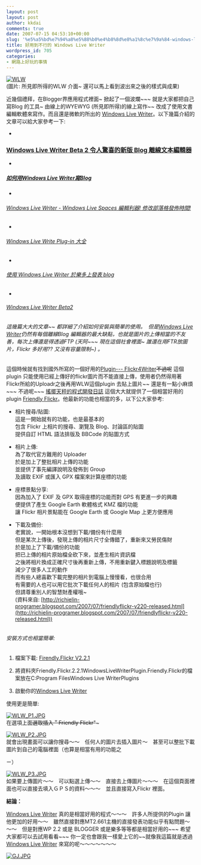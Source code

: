 ```yaml
---
layout: post
layout: post
author: kkdai
comments: true
date: 2007-07-15 04:53:10+00:00
slug: '%e5%a5%bd%e7%94%a8%e5%88%b0%e4%b8%8d%e8%a1%8c%e7%9a%84-windows-live-writer'
title: 好用到不行的 Windows Live Writer
wordpress_id: 705
categories:
- 網路上好玩的事情
---
```


[![WLW](http://static.flickr.com/1164/810387395_87274f7328.jpg)](http://www.flickr.com/photos/27643002@N00/810387395/)  
(圖片: 所見即所得的WLW 介面~ 還可以馬上看到波出來之後的樣式與成果)







近幾個禮拜，在Blogger界應用程式裡面~ 掀起了一個波爛~~~ 就是大家都把自己寫Blog 的工具~ 由線上的WYEWYG (所見即所得)的線上寫作~~ 改成了使用文書編輯軟體來寫作。而且還是微軟的所出的 [Windows Live Writer](http://windowslivewriter.spaces.live.com/PersonalSpace.aspx?_c02_owner=1)。以下幾篇介紹的文章可以給大家參考一下:


<!-- more -->





  * 


##### 


### [Windows Live Writer Beta 2 令人驚喜的新版 Blog 離線文本編輯器](http://playpcesor.blogspot.com/2007/05/windows-live-writer-beta-2-blog.html)



  * 


##### [如何用Windows Live Writer寫Blog](http://playpcesor.blogspot.com/2007/01/windows-live-writerblogger.html)



  * 


###### [Windows Live Writer - Windows Live Spaces 編輯利器! 修改部落格發佈時間!](http://camuschu.spaces.live.com/blog/cns!85BD955C085738A8!1218.entry)



  * 


###### [Windows Live Write Plug-in 大全](http://www.cnblogs.com/jessezhao/archive/2007/02/02/637626.html)



  * 


###### [使用 Windows Live Writer 於樂多上發表 blog](http://blog.roodo.com/syshen/archives/2060613.html)



  * 


###### [Windows Live Writer Beta2](http://richielin-programer.blogspot.com/2007/06/windows-live-writer-beta2.html)




###### 




###### 這幾篇大大的文章~~ 都詳細了介紹如何安裝與簡單的使用。　但是[Windows Live Writer](http://windowslivewriter.spaces.live.com/PersonalSpace.aspx?_c02_owner=1)仍然有每個離線Blog 編輯器的最大缺點，也就是圖片的上傳相當的不友善，每次上傳還是得透過FTP (天阿~~~ 現在這個社會裡面~ 誰還在用FTR放圖片，Flickr 多好用?? 又沒有容量限制~) 。




這個時候就有找到國外所寫的一個好用的[Plugin--- Flickr4Writer](http://www.codeplex.com/flickr4writer/Release/ProjectReleases.aspx?ReleaseId=4269)~~不過呢~~ 這個plugin 只能使用已經上傳好的flickr圖片而不能直接上傳，使用者仍然得用著Flickr所給的Uploadr之後再用WLW這個plugin 去貼上圖片~~ 還是有一點小麻煩~~~ 不過呢~~~ [搖擺天秤的程式開發日誌](http://richielin-programer.blogspot.com/index.html) 這個大大就提供了一個相當好用的plugin [Friendly Flickr](http://richielin-programer.blogspot.com/2007/07/friendlyflickr-v220-released.html)。他最新的功能也相當的多，以下公大家參考:






  * 相片搜尋/貼圖:   
這是一開始就有的功能，也是最基本的  
包含 Flickr 上相片的搜尋、瀏覽及 Blog、討論區的貼圖  
提供自訂 HTML 語法排版及 BBCode 的貼圖方式

  * 相片上傳:   
為了取代官方難用的 Uploader  
於是加上了整批相片上傳的功能  
並提供了事先編譯說明及發佈到 Group   
及讀取 EXIF 或匯入 GPX 檔案來計算座標的功能 

  * 座標景點分享:   
因為加入了 EXIF 及 GPX 取得座標的功能而對 GPS 有更進一步的興趣  
便提供了產生 Google Earth 軟體格式 KMZ 檔的功能  
讓 Flickr 相片景點能在 Google Earth 或 Google Map 上更方便應用 

  * 下載及備份:   
老實說，一開始根本沒想到下載/備份有什麼用  
但是某次上傳後，發現上傳的相片尺寸全傳錯了，重新來又勞民傷財  
於是加上了下載/備份的功能  
把已上傳的相片原始檔全砍下來，並產生相片資訊檔  
之後將相片換成正確尺寸後再重新上傳，不用重新鍵入標題說明及標籤  
減少了很多人工的動作  
而有些人總喜歡下載完整的相片到電腦上慢慢看，也很合用  
有需要的人也可以用它批次下載任何人的相片 (包含原始檔也行)  
但請尊重別人的智慧財產權哦~  
(資料來自: [http://richielin-programer.blogspot.com/2007/07/friendlyflickr-v220-released.html](http://richielin-programer.blogspot.com/2007/07/friendlyflickr-v220-released.html))



###### 




###### 安裝方式也相當簡單:






  1. 檔案下載: [Firendly.Flickr V2.2.1](http://richielin996.googlepages.com/Friendly.Flickr.2.2.1.rar)

  2. 將資料夾Friendly.Flickr.2.2.1WindowsLiveWriterPlugin.Friendly.Flickr的檔案放在C:Program FilesWindows Live WriterPlugins

  3. 啟動你的[Windows Live Writer](http://windowslivewriter.spaces.live.com/PersonalSpace.aspx?_c02_owner=1)






使用更是簡單:




[![WLW_P1.JPG](http://farm2.static.flickr.com/1212/810857953_d509974702_m.jpg)](http://www.flickr.com/photos/27643002@N00/810857953/)  
在選項上面~~選取插入＂Friendly Flickr"~~~







[![WLW_P2.JPG](http://farm2.static.flickr.com/1433/810858657_45fdf67fb3_m.jpg)](http://www.flickr.com/photos/27643002@N00/810858657/)  
就會出現畫面可以讓你搜尋～～　任何人的圖片去插入圖片～　甚至可以整批下載圖片到自己的電腦裡面（也算是相當有用的功能之




ㄧ）  





[](http://www.flickr.com/photos/27643002@N00/810857953/)




[![WLW_P3.JPG](http://farm2.static.flickr.com/1219/810857257_136d57d51e_m.jpg)](http://www.flickr.com/photos/27643002@N00/810857257/)  
如果要上傳圖片～～　可以點選上傳～～　直接去上傳圖片～～～　在這個頁面裡面也可以直接去填入ＧＰＳ的資料～～～　並且直接寫入Flickr 裡面。







**結論：**




[Windows Live Writer](http://windowslivewriter.spaces.live.com/PersonalSpace.aspx?_c02_owner=1) 真的是相當好用的程式～～～　許多人所提供的Plugin 讓他更加的好用～～　雖然直接對應MT2.661主機的直接發表功能似乎有點問題～～～　但是對應WP 2.2 或是 BLOGGER 或是樂多等等都是相當好用的~~~ 希望大家都可以去試用看看~~~ 你一定也會跟我一樣愛上它的~~就像我這篇就是透過[Windows Live Writer](http://windowslivewriter.spaces.live.com/PersonalSpace.aspx?_c02_owner=1) 來寫的呢～～～～～～～




[![GJ.JPG](http://farm2.static.flickr.com/1412/810906623_2665e6d7d9_o.jpg)](http://www.flickr.com/photos/evanlin/810906623/)
